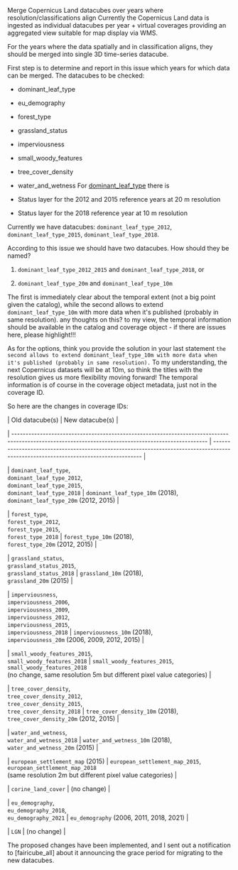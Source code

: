 Merge Copernicus Land datacubes over years where resolution/classifications align
Currently the Copernicus Land data is ingested as individual datacubes per year + virtual coverages providing an aggregated view suitable for map display via WMS.

For the years where the data spatially and in classification aligns, they should be merged into single 3D time-series datacube.

First step is to determine and report in this issue which years for which data can be merged. The datacubes to be checked:

- dominant_leaf_type
- eu_demography
- forest_type
- grassland_status
- imperviousness
- small_woody_features
- tree_cover_density
- water_and_wetness
For [dominant_leaf_type](https://land.copernicus.eu/en/products/high-resolution-layer-dominant-leaf-type) there is
- Status layer for the 2012 and 2015 reference years at 20 m resolution
- Status layer for the 2018 reference year at 10 m resolution

Currently we have datacubes: `dominant_leaf_type_2012`, `dominant_leaf_type_2015`, `dominant_leaf_type_2018`.

According to this issue we should have two datacubes. How should they be named?

1. `dominant_leaf_type_2012_2015` and `dominant_leaf_type_2018`, or
2. `dominant_leaf_type_20m` and `dominant_leaf_type_10m`

The first is immediately clear about the temporal extent (not a big point given the catalog), while the second allows to extend `dominant_leaf_type_10m` with more data when it's published (probably in same resolution). any thoughts on this? to my view, the temporal information should be available in the catalog and coverage object - if there are issues here, please highlight!!!

As for the options, think you provide the solution in your last statement `the second allows to extend dominant_leaf_type_10m with more data when it's published (probably in same resolution).` To my understanding, the next Copernicus datasets will be at 10m, so think the titles with the resolution gives us more flexibility moving forward!
The temporal information is of course in the coverage object metadata, just not in the coverage ID.

So here are the changes in coverage IDs:

| Old datacube(s)                                                                                                                                    | New datacube(s)                                                                                                                     |
| -------------------------------------------------------------------------------------------------------------------------------------------------- | ----------------------------------------------------------------------------------------------------------------------------------- |
| `dominant_leaf_type`,<br>`dominant_leaf_type_2012`,<br>`dominant_leaf_type_2015`,<br>`dominant_leaf_type_2018`                                     | `dominant_leaf_type_10m` (2018),<br>`dominant_leaf_type_20m` (2012, 2015)                                                           |
| `forest_type`,<br>`forest_type_2012`,<br>`forest_type_2015`,<br>`forest_type_2018`                                                                 | `forest_type_10m` (2018),<br>`forest_type_20m` (2012, 2015)                                                                         |
| `grassland_status`, <br>`grassland_status_2015`, <br>`grassland_status_2018`                                                                       | `grassland_10m` (2018),<br>`grassland_20m` (2015)                                                                                   |
| `imperviousness`,<br>`imperviousness_2006`,<br>`imperviousness_2009`,<br>`imperviousness_2012`,<br>`imperviousness_2015`,<br>`imperviousness_2018` | `imperviousness_10m` (2018),<br>`imperviousness_20m` (2006, 2009, 2012, 2015)                                                       |
| `small_woody_features_2015`,<br>`small_woody_features_2018`                                                                                        | `small_woody_features_2015`,<br>`small_woody_features_2018`<br>(no change, same resolution 5m but different pixel value categories) |
| `tree_cover_density`,<br>`tree_cover_density_2012`,<br>`tree_cover_density_2015`,<br>`tree_cover_density_2018`                                     | `tree_cover_density_10m` (2018),<br>`tree_cover_density_20m` (2012, 2015)                                                           |
| `water_and_wetness`,<br>`water_and_wetness_2018`                                                                                                   | `water_and_wetness_10m` (2018),<br>`water_and_wetness_20m` (2015)                                                                   |
| `european_settlement_map` (2015)                                                                                                                   | `european_settlement_map_2015`,<br>`european_settlement_map_2018`<br>(same resolution 2m but different pixel value categories)      |
| `corine_land_cover`                                                                                                                                | (no change)                                                                                                                         |
| `eu_demography`,<br>`eu_demography_2018`,<br>`eu_demography_2021`                                                                                  | `eu_demography`  (2006, 2011, 2018, 2021)                                                                                                             |
| `LGN`                                                                                                                                              | (no change)                                                                                                                         |

The proposed changes have been implemented, and I sent out a notification to [fairicube_all] about it announcing the grace period for migrating to the new datacubes.